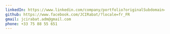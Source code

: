 ```yaml
---
linkedIn: https://www.linkedin.com/company/portfolio?originalSubdomain=ma
github: https://www.facebook.com/JCIRabat/?locale=fr_FR
gmail: jcirabat.adm@gmail.com
phone: +33 75 88 55 651
---
```

